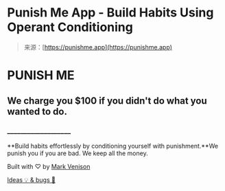 <!--yml
category: 未分类
date: 2024-05-27 15:21:31
-->

# Punish Me App - Build Habits Using Operant Conditioning

> 来源：[https://punishme.app](https://punishme.app)

# PUNISH ME

## We charge you $100 if you didn't do what you wanted to do.

### ___________________
**Build habits effortlessly by conditioning yourself with punishment.**We punish you if you are bad. We keep all the money.

Built with ♡ by [Mark Venison](https://twitter.com/MarkVenison)

[Ideas 💡 & bugs 🐞](https://t.me/venisonapps)